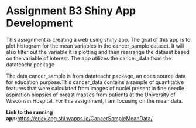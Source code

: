 # **Assignment B3 Shiny App Development**

This assignment is creating a web using shiny app. The goal of this app is to plot histogram for the mean variables in the cancer_sample dataset. It will also filter out the variable it is plotting and then rearrange the dataset based on the variable of interest. The app utilizes the cancer_data from the datateachr package

The data cancer_sample is from datateachr package, an open source data for education purpose.This cancer_data contains a sample of quantitative features that were calculated from images of nuclei present in fine needle aspiration biopsies of breast masses from patients at the University of Wisconsin Hospital. For this assignment, I am focusing on the mean data.

**Link to the running app:**<https://ericxiang.shinyapps.io/CancerSampleMeanData/>

